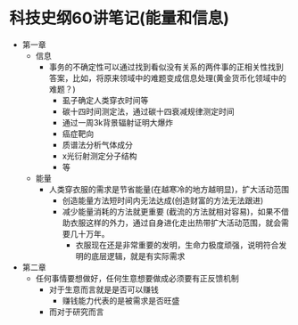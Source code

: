 # 科技史纲60讲笔记(能量和信息)
- 第一章
	- 信息
		- 事务的不确定性可以通过找到看似没有关系的两件事的正相关性找到答案，比如，将原来领域中的难题变成信息处理(黄金货币化领域中的难题？)
			- 虱子确定人类穿衣时间等
			- 碳十四时间测定法，通过碳十四衰减规律测定时间
			- 通过一周3k背景辐射证明大爆炸
			- 癌症靶向
			- 质谱法分析气体成分
			- x光衍射测定分子结构
			- 等
	- 能量
		- 人类穿衣服的需求是节省能量(在越寒冷的地方越明显)，扩大活动范围 
			- 创造能量方法短时间内无法达成(创造财富的方法无法跟进)
			- 减少能量消耗的方法就更重要 (截流的方法就相对容易)，如果不借助衣服这样的外力，通过自身进化走出热带扩大活动范围，就会需要几十万年。
				- 衣服现在还是非常重要的发明，生命力极度顽强，说明符合发明的底层逻辑，就是有实际需求 
- 第二章
	- 任何事情要想做好，任何生意想要做成必须要有正反馈机制
		- 对于生意而言就是是否可以赚钱
			- 赚钱能力代表的是被需求是否旺盛
		- 而对于研究而言   